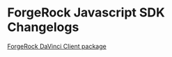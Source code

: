 # ForgeRock Javascript SDK Changelogs

[ForgeRock DaVinci Client package](./packages/davinci-client/CHANGELOG.md)
